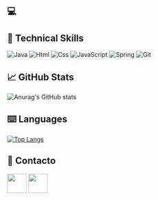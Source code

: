 <!--
## Hola! 👋 -->
<h2 align="left">💻</h2>

## 💼 Technical Skills  
![Java](https://img.shields.io/badge/java-%23ED8B00.svg?style=for-the-badge&logo=java&logoColor=white)
![Html](https://img.shields.io/badge/html-%230095D5.svg?style=for-the-badge&logo=html&logoColor=white)
![Css](https://img.shields.io/badge/css-%2300599C.svg?style=for-the-badge&logo=css&logoColor=white)
![JavaScript](https://img.shields.io/badge/javascript-3670A0?style=for-the-badge&logo=javascript&logoColor=ffdd54)
![Spring](https://img.shields.io/badge/spring-%23777BB4.svg?style=for-the-badge&logo=spring&logoColor=white)
![Git](https://img.shields.io/badge/git-%23F05033.svg?style=for-the-badge&logo=git&logoColor=white)

## 📈 GitHub Stats 
![Anurag's GitHub stats](https://github-readme-stats.vercel.app/api?username=alvaroloal&show_icons=true&theme=tokyonight)

## ⌨️ Languages 
[![Top Langs](https://github-readme-stats.vercel.app/api/top-langs/?username=alvaroloal&layout=compact&theme=tokyonight)](https://github.com/Lagaress/github-readme-stats)

## 📩 Contacto
<p align="left" >
      <a href="mailto:alorentealman@gmail.com?Subject=I%20want%20propose%20you%20something" target="_blank" rel="noreferrer"><img src="https://user-images.githubusercontent.com/48330849/172060688-5e1bf6ca-7bb9-43a2-b202-001170434946.png"  width="45"></a>
        <a href="https://www.linkedin.com/in/álvaro-lorente-almán-5018a42a5/" target="_blank" rel="noreferrer"><img src="https://user-images.githubusercontent.com/48330849/172059761-c87c0437-c1b5-4e33-8d3e-e00adf4afc57.png"  width="45"></a>
</p>
<!--
**alvaroloal/alvaroloal** is a ✨ _special_ ✨ repository because its `README.md` (this file) appears on your GitHub profile.

Here are some ideas to get you started:

- 🔭 I’m currently working on ...
- 🌱 I’m currently learning ...
- 👯 I’m looking to collaborate on ...
- 🤔 I’m looking for help with ...
- 💬 Ask me about ...
- 📫 How to reach me: ...
- 😄 Pronouns: ...
- ⚡ Fun fact: ...
-->


